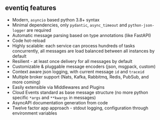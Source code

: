 ## eventiq features

- Modern, `asyncio` based python 3.8+ syntax
- Minimal dependencies, only `pydantic`, `async_timeout` and `python-json-logger` are required
- Automatic message parsing based on type annotations (like FastAPI)
- Code hot-reload
- Highly scalable: each service can process hundreds of tasks concurrently,
    all messages are load balanced between all instances by default
- Resilient - at least once delivery for all messages by default 
- Customizable & pluggable message encoders (json, msgpack, custom)
- Context aware json logging, with current message `id` and `traceid`
- Multiple broker support (Nats, Kafka, Rabbitmq, Redis, PubSub, and more coming)
- Easily extensible via Middlewares and Plugins
- Cloud Events standard as base message structure (no more python specific `*args` and `**kwargs` in messages)
- AsyncAPI documentation generation from code
- Twelve factor app approach - stdout logging, configuration through environment variables
